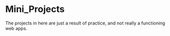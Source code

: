 # Mini_Projects
The projects in here are just a result of practice, and not really a functioning web apps. 
